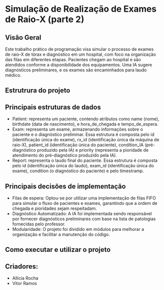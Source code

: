# Simulação de Realização de Exames de Raio-X (parte 2)
## Visão Geral
Este trabalho prático de programação visa simular o processo de exames de raio-X de tórax e diagnóstico em um hospital, com foco na organização das filas em diferentes etapas. Pacientes chegam ao hospital e são atendidos conforme a disponibilidade dos equipamentos. Uma IA sugere diagnósticos preliminares, e os exames são encaminhados para laudo médico.
## Estrutrura do projeto
## Principais estruturas de dados
- Patient: representa um paciente, contendo atributos como name (nome), birthdate (data de nascimento), e hora_de_chegada e tempo_de_espera.
- Exam: representa um exame, armazenando informações sobre o paciente e o diagnóstico preliminar. Essa estrutura é composta pelo id (identificação única do exame), rx_id (identificação única da máquina de raio-X), patient_id (identificação única do paciente), condition_IA (pré-diagnóstico produzido pela IA) e priority (representa a pioridade de atendimento do pré-diagnóstico produzido pela IA).
- Report: representa o laudo final do paciente. Essa estrutura é composta pelo id (identificação única do laudo), exam_id (identificação única do exame), condition (o diagnóstico do paciente) e pelo timestramp. 
## Principais decisões de implementação
- Filas de espera: Optou-se por utilizar uma implementação de filas FIFO para simular o fluxo de pacientes e exames, garantindo que a ordem de chegada e pioridades sejam respeitadam.
- Diagnóstico Automatizado: A IA foi implementada sendo responsável por fornecer diagnósticos preliminares com base na lista de patologias fornecidas pelo professor.
- Modularidade: O projeto foi dividido em módulos para melhorar a organização e facilitar a manutenção do código.
## Como executar e utilizar o projeto
## Criadores:
- Allicia Rocha
- Vitor Ramos
